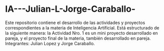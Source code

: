 # IA---Julian-L-Jorge-Caraballo-
Este repositorio contiene el desarrollo de las actividades y proyectos correspondientes a la materia de Inteligencia Artificial. Está estructurado de la siguiente manera: la Actividad Nro. 1 es un mini proyecto desarrollado en pareja, y el proyecto final de la materia, también desarrollado en pareja. Integrantes: Julian Lopez y Jorge Caraballo.
